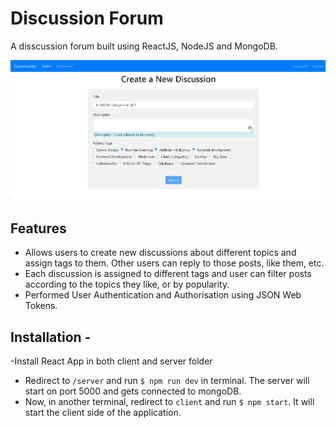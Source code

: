 # Discussion Forum

A disscussion forum built using ReactJS, NodeJS and MongoDB.

<img src="https://github.com/as5589428/Community-Forum/blob/main/Community%20Forum/Forum.png">

## Features

- Allows users to create new discussions about different topics and assign tags to them. Other users can reply to those posts, like them, etc.
- Each discussion is assigned to different tags and user can filter posts according to the topics they like, or by popularity.
- Performed User Authentication and Authorisation using JSON Web Tokens.


## Installation - 
-Install React App in both client and server folder 
- Redirect to `/server` and run `$ npm run dev` in terminal. The server will start on port 5000 and gets connected to mongoDB.
- Now, in another terminal, redirect to `client` and run `$ npm start`. It will start the client side of the application.
